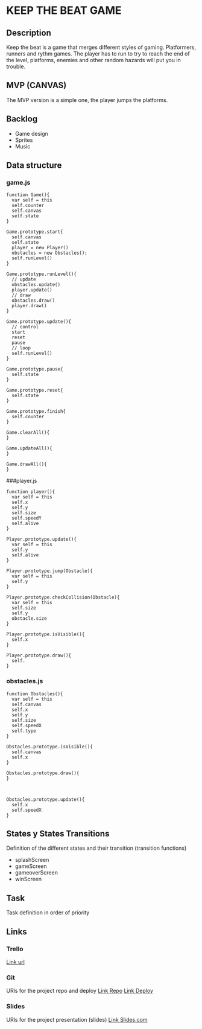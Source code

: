 # KEEP THE BEAT GAME

## Description
Keep the beat is a game that merges different styles of gaming. Platformers, runners and rythm games. The player has to run to try to reach the end of the level, platforms, enemies and other random hazards will put you in trouble.


## MVP (CANVAS)
The MVP version is a simple one, the player jumps the platforms.


## Backlog
- Game design
- Sprites
- Music


## Data structure
### game.js
```
function Game(){
  var self = this
  self.counter
  self.canvas
  self.state
}

Game.prototype.start{
  self.canvas
  self.state
  player = new Player()
  obstacles = new Obstacles();
  self.runLevel()
}

Game.prototype.runLevel(){
  // update
  obstacles.update() 
  player.update()
  // draw
  obstacles.draw()
  player.draw()
}

Game.prototype.update(){
  // control
  start
  reset
  pause
  // loop
  self.runLevel()
}

Game.prototype.pause{
  self.state
}

Game.prototype.reset{
  self.state   
}

Game.prototype.finish{
  self.counter
}

Game.clearAll(){
}

Game.updateAll(){
}

Game.drawAll(){
}
```
###player.js

```
function player(){
  var self = this
  self.x
  self.y
  self.size
  self.speedY
  self.alive
}

Player.prototype.update(){
  var self = this
  self.y
  self.alive  
}

Player.prototype.jump(Obstacle){
  var self = this
  self.y
}

Player.prototype.checkCollision(Obstacle){
  var self = this
  self.size
  self.y
  obstacle.size
}

Player.prototype.isVisible(){
  self.x
}

Player.prototype.draw(){
  self.
}

```
### obstacles.js

```
function Obstacles(){
  var self = this
  self.canvas
  self.x
  self.y
  self.size
  self.speedX
  self.type
}

Obstacles.prototype.isVisible(){
  self.canvas
  self.x
}

Obstacles.prototype.draw(){
}



Obstacles.prototype.update(){
  self.x
  self.speedX
}

``` 

## States y States Transitions
Definition of the different states and their transition (transition functions)

- splashScreen
- gameScreen
- gameoverScreen
- winScreen


## Task
Task definition in order of priority


## Links


### Trello
[Link url](https://trello.com)


### Git
URls for the project repo and deploy
[Link Repo](http://github.com)
[Link Deploy](http://github.com)


### Slides
URls for the project presentation (slides)
[Link Slides.com](http://slides.com)

